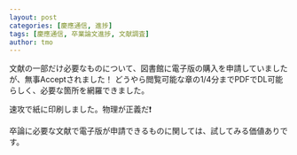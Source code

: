 ```yaml
---
layout: post
categories: [慶應通信, 進捗]
tags: [慶應通信, 卒業論文進捗, 文献調査]
author: tmo
---
```

文献の一部だけ必要なものについて、図書館に電子版の購入を申請していましたが、無事Acceptされました！
どうやら閲覧可能な章の1/4分までPDFでDL可能らしく、必要な箇所を網羅できました。

速攻で紙に印刷しました。物理が正義だ❗️

卒論に必要な文献で電子版が申請できるものに関しては、試してみる価値ありです。
